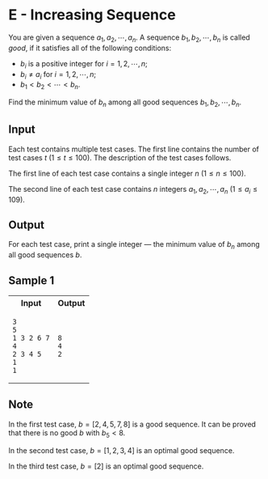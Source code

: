 # E - Increasing Sequence

You are given a sequence $a_1, a_2,	\cdots, a_n$. A sequence $b_1,b_2, \cdots,b_n$ is called *good*, if it satisfies all of the following conditions:

- $b_i$ is a positive integer for $i = 1, 2, \cdots, n$;
- $b_i \ne a_i$ for $i = 1, 2, \cdots, n$;
- $b_1 \lt b_2 \lt \cdots \lt b_n$.

Find the minimum value of $b_n$ among all good sequences $b_1, b_2,	\cdots, b_n$.

## Input

Each test contains multiple test cases. The first line contains the number of test cases $t$ ($1 \le t \le 100$). The description of the test cases follows.

The first line of each test case contains a single integer $n$ ($1 \le n \le 100$).

The second line of each test case contains $n$ integers $a_1, a_2, \cdots, a_n$ ($1 \le a_i \le 109$).

## Output

For each test case, print a single integer — the minimum value of $b_n$ among all good sequences $b$.

## Sample 1

<table>
<tr>
<th> Input </th> <th> Output </th>
</tr>
<tr>
<td>

```
3
5
1 3 2 6 7
4
2 3 4 5
1
1
```

</td>
<td>

```
8
4
2
```

</td>
</tr>
</table>

## Note

In the first test case, $b = [2, 4, 5, 7, 8]$ is a good sequence. It can be proved that there is no good $b$ with $b_5 \lt 8$.

In the second test case, $b = [1, 2, 3, 4]$ is an optimal good sequence.

In the third test case, $b = [2]$ is an optimal good sequence.